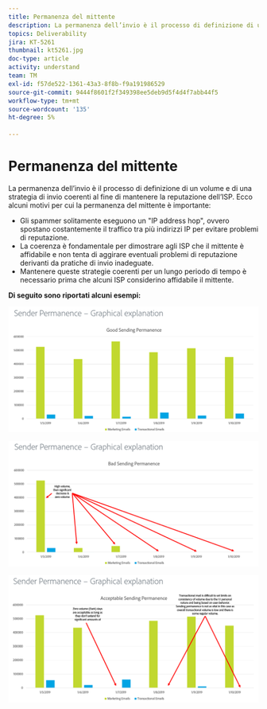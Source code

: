 ```yaml
---
title: Permanenza del mittente
description: La permanenza dell’invio è il processo di definizione di un volume e di una strategia di invio coerenti al fine di mantenere la reputazione dell’ISP.
topics: Deliverability
jira: KT-5261
thumbnail: kt5261.jpg
doc-type: article
activity: understand
team: TM
exl-id: f57de522-1361-43a3-8f8b-f9a191986529
source-git-commit: 9444f8601f2f349398ee5deb9d5f4d4f7abb44f5
workflow-type: tm+mt
source-wordcount: '135'
ht-degree: 5%

---
```


# Permanenza del mittente

La permanenza dell’invio è il processo di definizione di un volume e di una strategia di invio coerenti al fine di mantenere la reputazione dell’ISP. Ecco alcuni motivi per cui la permanenza del mittente è importante:

* Gli spammer solitamente eseguono un &quot;IP address hop&quot;, ovvero spostano costantemente il traffico tra più indirizzi IP per evitare problemi di reputazione.
* La coerenza è fondamentale per dimostrare agli ISP che il mittente è affidabile e non tenta di aggirare eventuali problemi di reputazione derivanti da pratiche di invio inadeguate.
* Mantenere queste strategie coerenti per un lungo periodo di tempo è necessario prima che alcuni ISP considerino affidabile il mittente.

**Di seguito sono riportati alcuni esempi:**

![Buona permanenza di invio](assets/Sender_Permanence_1.png)

![Permanenza di invio non valida](assets/Sender_Permanence_2.png)

![Permanenza di invio accettabile](assets/Sender_Permanence_3.png)
